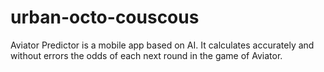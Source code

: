 # urban-octo-couscous
Aviator Predictor is a mobile app based on AI. It calculates accurately and without errors the odds of each next round in the game of Aviator.
